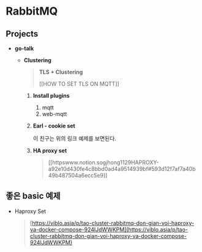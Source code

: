 # RabbitMQ

## Projects

- **go-talk**
    - **Clustering**

        > **TLS + Clustering**
        >
        >
        > [[HOW TO SET TLS ON MQTT]]
        >
        1. **Install plugins**
            1. mqtt
            2. web-mqtt
        2. **Earl - cookie set**

            이 친구는 위의 링크 예제를 보면된다.

        3. **HA proxy set**

            > [[httpswww.notion.sogjhong1129HAPROXY-a92e10d430fe4c8bbd0ad4a9514939bf#593d12f7af7a40b49b487504a6ecc5e9]]
            >

## 좋은 basic 예제

- Haproxy Set

    > [https://viblo.asia/p/tao-cluster-rabbitmq-don-gian-voi-haproxy-va-docker-compose-924lJdWWKPM](https://viblo.asia/p/tao-cluster-rabbitmq-don-gian-voi-haproxy-va-docker-compose-924lJdWWKPM)
    >
